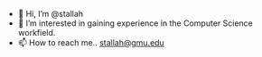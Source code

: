- 👋 Hi, I’m @stallah
- 👀 I’m interested in gaining experience in the Computer Science workfield.
- 📫 How to reach me.. stallah@gmu.edu

<!---
stallah/stallah is a ✨ special ✨ repository because its `README.md` (this file) appears on your GitHub profile.
You can click the Preview link to take a look at your changes.
--->
